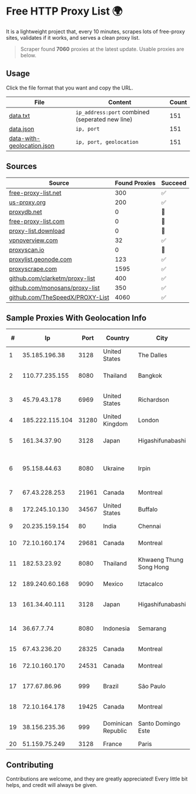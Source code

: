 
# Free HTTP Proxy List 🌍

It is a lightweight project that, every 10 minutes, scrapes lots of free-proxy sites, validates if it works, and serves a clean proxy list.


> Scraper found **7060** proxies at the latest update. Usable proxies are below.

## Usage

Click the file format that you want and copy the URL.


|File|Content|Count|
|----|-------|-----|
|[data.txt](https://raw.githubusercontent.com/themiralay/Proxy-List-World/master/data.txt)|`ip_address:port` combined (seperated new line)|151|
|[data.json](https://raw.githubusercontent.com/themiralay/Proxy-List-World/master/data.json)|`ip, port`|151|
|[data-with-geolocation.json](https://raw.githubusercontent.com/themiralay/Proxy-List-World/master/data-with-geolocation.json)|`ip, port, geolocation`|151|

## Sources

|Source|Found Proxies|Succeed|
|------|-------------|-------|
|[free-proxy-list.net](https://free-proxy-list.net)|300|✅|
|[us-proxy.org](https://www.us-proxy.org)|200|✅|
|[proxydb.net](http://proxydb.net)|0|🚫|
|[free-proxy-list.com](https://free-proxy-list.com/?page=&port=&type%5B%5D=http&type%5B%5D=https&up_time=0&search=Search)|0|🚫|
|[proxy-list.download](https://www.proxy-list.download/HTTP)|0|🚫|
|[vpnoverview.com](https://vpnoverview.com/privacy/anonymous-browsing/free-proxy-servers)|32|✅|
|[proxyscan.io](https://www.proxyscan.io)|0|🚫|
|[proxylist.geonode.com](https://proxylist.geonode.com/api/proxy-list?limit=300&page=1&sort_by=lastChecked&sort_type=desc&protocols=http,https)|123|✅|
|[proxyscrape.com](https://api.proxyscrape.com/v2/?request=displayproxies&protocol=http&timeout=10000&country=all&ssl=all&anonymity=all)|1595|✅|
|[github.com/clarketm/proxy-list](https://raw.githubusercontent.com/clarketm/proxy-list/master/proxy-list-raw.txt)|400|✅|
|[github.com/monosans/proxy-list](https://raw.githubusercontent.com/monosans/proxy-list/main/proxies/http.txt)|350|✅|
|[github.com/TheSpeedX/PROXY-List](https://raw.githubusercontent.com/TheSpeedX/PROXY-List/master/http.txt)|4060|✅|


## Sample Proxies With Geolocation Info

|#|Ip|Port|Country|City|Internet Service Provider|
|-|--|----|-------|----|-------------------------|
|1|35.185.196.38|3128|United States|The Dalles|Google LLC|
|2|110.77.235.155|8080|Thailand|Bangkok|CAT Telecom Public Company Limited|
|3|45.79.43.178|6969|United States|Richardson|Akamai Technologies, Inc.|
|4|185.222.115.104|31280|United Kingdom|London|Netwise Hosting Ltd|
|5|161.34.37.90|3128|Japan|Higashifunabashi|NTT PC Communications, Inc.|
|6|95.158.44.63|8080|Ukraine|Irpin|Company with additional responsibility ""BEST"|
|7|67.43.228.253|21961|Canada|Montreal|GloboTech Communications|
|8|172.245.10.130|34567|United States|Buffalo|HostPapa|
|9|20.235.159.154|80|India|Chennai|Microsoft Corporation|
|10|72.10.160.174|29681|Canada|Montreal|GloboTech Communications|
|11|182.53.23.92|8080|Thailand|Khwaeng Thung Song Hong|TOT Public Company Limited|
|12|189.240.60.168|9090|Mexico|Iztacalco|Uninet S.A. de C.V.|
|13|161.34.40.111|3128|Japan|Higashifunabashi|NTT PC Communications, Inc.|
|14|36.67.7.74|8080|Indonesia|Semarang|PT. Telekomunikasi Indonesia|
|15|67.43.236.20|28325|Canada|Montreal|GloboTech Communications|
|16|72.10.160.170|24531|Canada|Montreal|GloboTech Communications|
|17|177.67.86.96|999|Brazil|São Paulo|W I X NET DO BRASIL LTDA - ME|
|18|72.10.164.178|19425|Canada|Montreal|GloboTech Communications|
|19|38.156.235.36|999|Dominican Republic|Santo Domingo Este|BITNET DOMINICANA, S.R.L.|
|20|51.159.75.249|3128|France|Paris|SCALEWAY|



## Contributing

Contributions are welcome, and they are greatly appreciated! Every
little bit helps, and credit will always be given.

